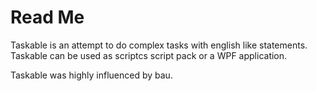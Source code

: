 # Read Me

Taskable is an attempt to do complex tasks with english like statements. Taskable can be used as scriptcs script pack or a WPF application.

Taskable was highly influenced by bau.
